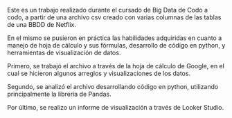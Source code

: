Este es un trabajo realizado durante el cursado de Big Data de Codo a codo, a partir de una archivo csv creado con varias columnas de las tablas de una BBDD de Netflix.

En el mismo se pusieron en práctica las habilidades adquiridas en cuanto a manejo de hoja de cálculo y sus fórmulas, desarrollo de código en python, y herramientas de visualización de datos.

Primero, se trabajó el archivo a través de la hoja de cálculo de Google, en el cual se hicieron algunos arreglos y visualizaciones de los datos.

Segundo, se analizó el archivo desarrollando código en python, utilizando principalmente la librería de Pandas.

Por último, se realizo un informe de visualización a través de Looker Studio.
